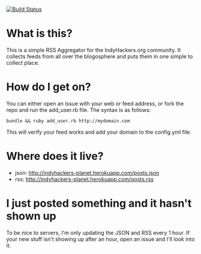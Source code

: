 [![Build Status](https://cloud.drone.io/api/badges/codatory/indyhackers.org-planet/status.svg)](https://cloud.drone.io/codatory/indyhackers.org-planet)

# What is this?

This is a simple RSS Aggregator for the IndyHackers.org community. It collects feeds from all over the blogosphere and puts them in one simple to collect place.

# How do I get on?

You can either open an issue with your web or feed address, or fork the repo and run
the add_user.rb file. The syntax is as follows:

```shell
bundle && ruby add_user.rb http://mydomain.com
```

This will verify your feed works and add your domain to the config.yml file.

# Where does it live?

- json: http://indyhackers-planet.herokuapp.com/posts.json
- rss: http://indyhackers-planet.herokuapp.com/posts.rss

# I just posted something and it hasn't shown up

To be nice to servers, I'm only updating the JSON and RSS every 1 hour. If your new stuff isn't showing up after an hour, open an issue and I'll look into it.
